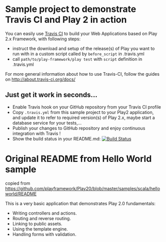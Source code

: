 # Sample project to demonstrate Travis CI and Play 2 in action

You can easily use [Travis CI](https://travis-ci.org) to build your Web Applications based on Play 2.x Framework, with following steps:

 - instruct the download and setup of the release(s) of Play you want to run with in a custom script called by `before_script` in .travis.yml
 - call `path/to/play-framework/play test` with `script` definition in .travis.yml

For more general information about how to use Travis-CI, follow the guides on http://about.travis-ci.org/docs/

## Just get it work in seconds...

 - Enable Travis hook on your GitHub repository from your Travis CI profile
 - Copy `.travis.yml` from this sample project to your Play2 application, and update it to refer to required version(s) of Play 2.x, maybe start a database service for your tests,...
 - Publish your changes to GitHub repository and enjoy continuous integration with Travis !
 - Show the build status in your README.md: [![Build Status](https://travis-ci.org/gildegoma/travis-ci-ScalaOnPlay-sample.png?branch=master)](https://travis-ci.org/gildegoma/travis-ci-ScalaOnPlay-sample)

# Original README from Hello World sample

copied from https://github.com/playframework/Play20/blob/master/samples/scala/helloworld/README

This is a very basic application that demonstrates Play 2.0 fundamentals:

 - Writing controllers and actions.
 - Routing and reverse routing.
 - Linking to public assets.
 - Using the template engine.
 - Handling forms with validation.
